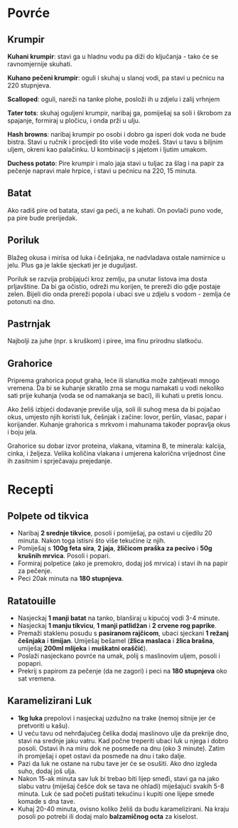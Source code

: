 # Povrće

## Krumpir

**Kuhani krumpir**: stavi ga u hladnu vodu pa diži do ključanja - tako će se ravnomjernije skuhati.

**Kuhano pečeni krumpir**: oguli i skuhaj u slanoj vodi, pa stavi u pećnicu na 220 stupnjeva.

**Scalloped**: oguli, nareži na tanke plohe, posloži ih u zdjelu i zalij vrhnjem

**Tater tots**: skuhaj oguljeni krumpir, naribaj ga, pomiješaj sa soli i škrobom za spajanje, formiraj u pločicu, i onda prži u ulju.

**Hash browns**: naribaj krumpir po osobi i dobro ga isperi dok voda ne bude bistra. Stavi u ručnik i procijedi što više vode možeš. Stavi u tavu s biljnim uljem, okreni kao palačinku. U kombinaciji s jajetom i ljutim umakom.

**Duchess potato**: Pire krumpir i malo jaja stavi u tuljac za šlag i na papir za pečenje napravi male hrpice, i stavi u pećnicu na 220, 15 minuta.

## Batat

Ako radiš pire od batata, stavi ga peći, a ne kuhati. On povlači puno vode, pa pire bude prerijedak.

## Poriluk

Blažeg okusa i mirisa od luka i češnjaka, ne nadvladava ostale namirnice u jelu. Plus ga je lakše sjeckati jer je duguljast.

Poriluk se razvija probijajući kroz zemlju, pa unutar listova ima dosta prljavštine. Da bi ga očistio, odreži mu korijen, te prereži dio gdje postaje zelen. Bijeli dio onda prereži popola i ubaci sve u zdjelu s vodom - zemlja će potonuti na dno.

## Pastrnjak

Najbolji za juhe (npr. s kruškom) i piree, ima finu prirodnu slatkoću.

## Grahorice

Priprema grahorica poput graha, leće ili slanutka može zahtjevati mnogo vremena. Da bi se kuhanje skratilo zrna se mogu namakati u vodi nekoliko sati prije kuhanja (voda se od namakanja se baci), ili kuhati u pretis loncu.

Ako želiš izbjeći dodavanje previše ulja, soli ili suhog mesa da bi pojačao okus, umjesto njih koristi luk, češnjak i začine: lovor, peršin, vlasac, papar i korijander. Kuhanje grahorica s mrkvom i mahunama također popravlja okus i boju jela.

Grahorice su dobar izvor proteina, vlakana, vitamina B, te minerala: kalcija, cinka, i željeza. Velika količina vlakana i umjerena kalorična vrijednost čine ih zasitnim i sprječavaju prejedanje.

# Recepti

## Polpete od tikvica

* Naribaj **2 srednje tikvice**, posoli i pomiješaj, pa ostavi u cijedilu 20 minuta. Nakon toga istisni što više tekućine iz njih.
* Pomiješaj s **100g feta sira**, **2 jaja**, **žličicom praška za pecivo** i **50g krušnih mrvica**. Posoli i popari.
* Formiraj polpetice (ako je premokro, dodaj još mrvica) i stavi ih na papir za pečenje.
* Peci 20ak minuta na **180 stupnjeva**.

## Ratatouille

* Nasjeckaj **1 manji batat** na tanko, blanširaj u kipućoj vodi 3-4 minute.
* Nasjeckaj **1 manju tikvicu**, **1 manji patlidžan** i **2 crvene rog paprike**.
* Premaži staklenu posudu s **pasiranom rajčicom**, ubaci sjeckani **1 režanj češnjaka** i **timijan**. Umiješaj bešamel (**žlica maslaca** i **žlica brašna**, umiješaj **200ml mlijeka** i **muškatni oraščić**).
* Poslaži nasjeckano povrće na umak, polij s maslinovim uljem, posoli i popapri.
* Prekrij s papirom za pečenje (da ne zagori) i peci na **180 stupnjeva** oko sat vremena.

## Karamelizirani Luk

* **1kg luka** prepolovi i nasjeckaj uzdužno na trake (nemoj sitnije jer će pretvoriti u kašu).
* U veću tavu od nehrđajućeg čelika dodaj maslinovo ulje da prekrije dno, stavi na srednje jaku vatru. Kad počne treperiti ubaci luk u njega i dobro posoli. Ostavi ih na miru dok ne posmeđe na dnu (oko 3 minute). Zatim ih promješaj i opet ostavi da posmeđe na dnu i tako dalje.
* Pazi da luk ne ostane na rubu tave jer će se osušiti. Ako dno izgleda suho, dodaj još ulja.
* Nakon 15-ak minuta sav luk bi trebao biti lijep smeđi, stavi ga na jako slabu vatru (miješaj češće dok se tava ne ohladi) miješajući svakih 5-8 minuta. Luk će sad početi puštati tekućinu i kupiti one lijepe smeđe komade s dna tave.
* Kuhaj 20-40 minuta, ovisno koliko želiš da budu karamelizirani. Na kraju posoli po potrebi ili dodaj malo **balzamičnog octa** za kiselost.

